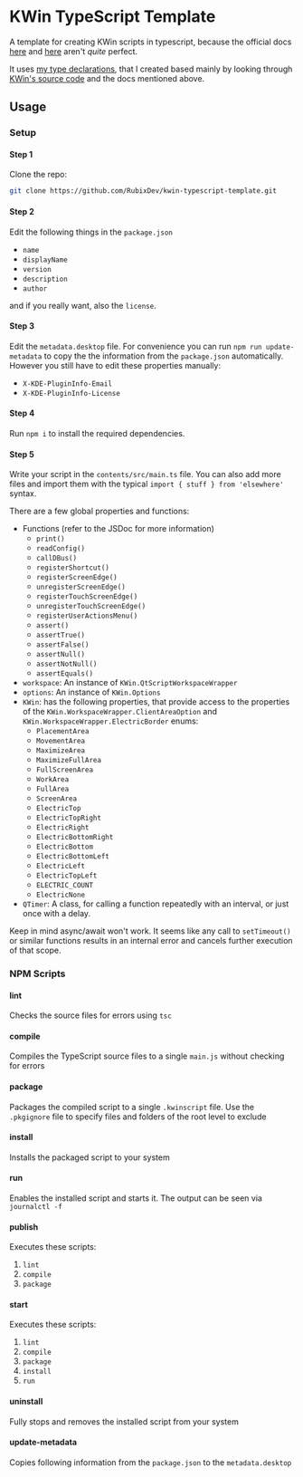 # KWin TypeScript Template
A template for creating KWin scripts in typescript, because the official docs [here](https://develop.kde.org/docs/plasma/kwin/) and [here](https://develop.kde.org/docs/plasma/kwin/api/) aren't *quite* perfect.

It uses [my type declarations](https://github.com/RubixDev/kwin-types), that I created based mainly by looking through [KWin's source code](https://github.com/KDE/kwin) and the docs mentioned above.

## Usage
### Setup
#### Step 1
Clone the repo:
```bash
git clone https://github.com/RubixDev/kwin-typescript-template.git
```

#### Step 2
Edit the following things in the `package.json`
- `name`
- `displayName`
- `version`
- `description`
- `author`

and if you really want, also the `license`.

#### Step 3
Edit the `metadata.desktop` file. For convenience you can run `npm run update-metadata` to copy the the information from the `package.json` automatically. However you still have to edit these properties manually:
- `X-KDE-PluginInfo-Email`
- `X-KDE-PluginInfo-License`

#### Step 4
Run `npm i` to install the required dependencies.

#### Step 5
Write your script in the `contents/src/main.ts` file. You can also add more files and import them with the typical `import { stuff } from 'elsewhere'` syntax.

There are a few global properties and functions:
- Functions (refer to the JSDoc for more information)
  - `print()`
  - `readConfig()`
  - `callDBus()`
  - `registerShortcut()`
  - `registerScreenEdge()`
  - `unregisterScreenEdge()`
  - `registerTouchScreenEdge()`
  - `unregisterTouchScreenEdge()`
  - `registerUserActionsMenu()`
  - `assert()`
  - `assertTrue()`
  - `assertFalse()`
  - `assertNull()`
  - `assertNotNull()`
  - `assertEquals()`
- `workspace`: An instance of `KWin.QtScriptWorkspaceWrapper`
- `options`: An instance of `KWin.Options`
- `KWin`: has the following properties, that provide access to the properties of the `KWin.WorkspaceWrapper.ClientAreaOption` and `KWin.WorkspaceWrapper.ElectricBorder` enums:
  - `PlacementArea`
  - `MovementArea`
  - `MaximizeArea`
  - `MaximizeFullArea`
  - `FullScreenArea`
  - `WorkArea`
  - `FullArea`
  - `ScreenArea`
  - `ElectricTop`
  - `ElectricTopRight`
  - `ElectricRight`
  - `ElectricBottomRight`
  - `ElectricBottom`
  - `ElectricBottomLeft`
  - `ElectricLeft`
  - `ElectricTopLeft`
  - `ELECTRIC_COUNT`
  - `ElectricNone`
- `QTimer`: A class, for calling a function repeatedly with an interval, or just once with a delay.

Keep in mind async/await won't work. It seems like any call to `setTimeout()` or similar functions results in an internal error and cancels further execution of that scope.

### NPM Scripts
#### lint
Checks the source files for errors using `tsc`

#### compile
Compiles the TypeScript source files to a single `main.js` without checking for errors

#### package
Packages the compiled script to a single `.kwinscript` file. Use the `.pkgignore` file to specify files and folders of the root level to exclude

#### install
Installs the packaged script to your system

#### run
Enables the installed script and starts it. The output can be seen via `journalctl -f`

#### publish
Executes these scripts:
1. `lint`
2. `compile`
3. `package`

#### start
Executes these scripts:
1. `lint`
2. `compile`
3. `package`
4. `install`
5. `run`

#### uninstall
Fully stops and removes the installed script from your system

#### update-metadata
Copies following information from the `package.json` to the `metadata.desktop`
